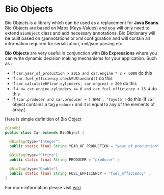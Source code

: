# Bio Objects
Bio Objects is a library which can be used as a replacement for **Java Beans**. Bio Objects are based on Maps (Keys-Values) and you will only need to extend ```BioObject``` class and add necessary annotations. Bio Dictionary will be built based on @annotations or xml configuration and will contain all information required for serialization, xml/json parsing etc. 

**Bio Objects** are very useful in conjunction with **Bio Expressions** where you can write dynamic decision making mechanisms for your application. Such as :
- if		```car.year_of_production > 2015 and car.engine * 2 < 6000``` 		do this
- if 	```car.fuel_efficiency.checkEUStandard()``` 				do this
- if 	```car.calculateHP(car.cylinders, car.engine) > 200``` 			do this
- if 	```4 <= car.engine.cylinders <= 6 and car.fuel_efficiency < 15.4```		do this
- if 	```?car.producer and car.producer = ['BMW', 'Toyota']``` 		do this (if ```car``` object contains a tag ```producer``` and it is equal to any of the elements of array.)


Here is simple definition of Bio Object
```java
@BioObj
public class Car extends BioObject {

  @BioTag(type="Integer")
  public static final String YEAR_OF_PRODUCTION = "year_of_production" ;
  
  @BioTag(type="String")
  public static final String PRODUCER = "producer" ;
  
  @BioTag(type="Double")
  public static final String FUEL_EFFICIENCY = "fuel_efficiency" ;
}
```

For more information please visit [wiki](https://github.com/rdavudov/bio-object-logic/wiki)
